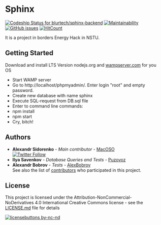 # Sphinx 
[ ![Codeship Status for blurtech/sphinx-backend](https://app.codeship.com/projects/e1f11f30-4a20-0136-05a5-026999c0661e/status?branch=master)](https://app.codeship.com/projects/292602)  [![Maintainability](https://api.codeclimate.com/v1/badges/c4bde0178aab239e5dd8/maintainability)](https://codeclimate.com/github/blurtech/sphinx-backend/maintainability) [![GitHub issues](https://img.shields.io/github/issues/blurtech/sphinx-backend.svg)](https://github.com/blurtech/sphinx-backend/issues)  [![HitCount](http://hits.dwyl.io/blurtech/sphinx-backend.svg)](http://hits.dwyl.io/blurtech/sphinx-backend)

It is a project in borders Energy Hack in NSTU.
## Getting Started
Download and install LTS Version nodejs.org and [wampserver.com](http://www.wampserver.com/en/#download-wrapper) for you OS
  - Start WAMP server
  - Go to http://localhost/phpmyadmin/. Enter login "root" and empty password. 
  - Create new database with name sphinx
  - Execute SQL-request from DB.sql file
  - Enter to command line commands:
  - npm install
  - npm start
  - Cry, bitch!
## Authors
* **Alexandr Sidorenko** - *Main contributor* - [MacOSO](https://github.com/MacOSO)  
[![Twitter Follow](https://img.shields.io/twitter/follow/batyshkaLenin.svg?style=social&label=Follow)](https://twitter.com/batyshkaLenin)
* **Ilya Savenkov** - *Database Queries and Tests* - [Puzovoz](https://github.com/Puzovoz)
* **Alexandr Bobrov** - *Tests* - [AlexBobrov](https://github.com/AlexBobrov)  
See also the list of [contributors](https://github.com/blurtech/sphinx-backend/contributors) who participated in this project.
## License
This project is licensed under the Attribution-NonCommercial-NoDerivatives 4.0 International Creative Commons license - see the [LICENSE.md](LICENSE.md) file for details  

[![licensebuttons by-nc-nd](https://licensebuttons.net/l/by-nc-nd/3.0/88x31.png)](https://creativecommons.org/licenses/by-nc-nd/4.0)  
